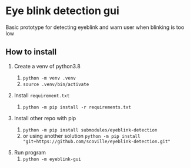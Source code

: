 # Eye blink detection gui

Basic prototype for detecting eyeblink and warn user when blinking is too low

## How to install
1. Create a venv of python3.8
    1. `python -m venv .venv`
    2. `source .venv/bin/activate`

2. Install `requirement.txt`
    1. `python -m pip install -r requirements.txt`

3. Install other repo with pip
    1. `python -m pip install submodules/eyeblink-detection`
    2. or using another solution `python -m pip install "git+https://github.com/scoville/eyeblink-detection.git"`

<!-- 4. Copy checkpoint file from eyeblink-detection repo
   1. `mkdir -p ./assets/ckpt`
   2. `cp ../eyeblink-detection/assets/ckpt/epoch_80.pth.tar ./assets/ckpt/epoch_80.pth.tar ` -->
5. Run program
   1. `python -m eyeblink-gui`